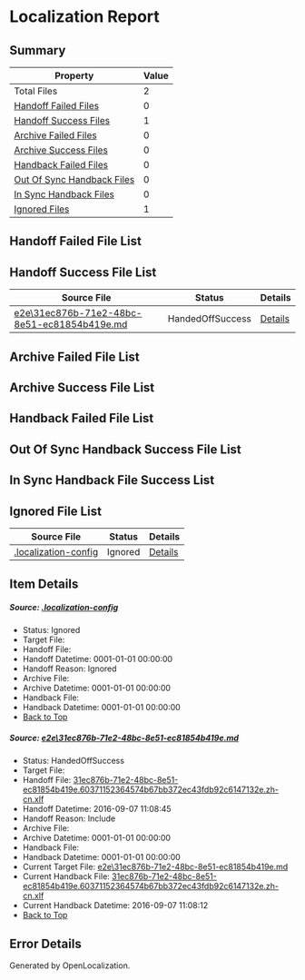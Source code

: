 # <a name='report-top'></a> Localization Report

## Summary
 Property | Value 
 -------- | ----- 
 Total Files | 2
[ Handoff Failed Files ](#handoff-failed-list)| 0
[ Handoff Success Files ](#handoff-success-list)| 1
[ Archive Failed Files ](#archive-failed-list)| 0
[ Archive Success Files ](#archive-success-list)| 0
[ Handback Failed Files ](#handback-failed-list)| 0
[ Out Of Sync Handback Files ](#outofsync-handback-success-list)| 0
[ In Sync Handback Files ](#insync-handback-success-list)| 0
[ Ignored Files ](#ignored-list)| 1

## <a name='handoff-failed-list'></a> Handoff Failed File List

## <a name='handoff-success-list'></a> Handoff Success File List
 Source File | Status | Details 
 ----------- | ------ | ------- 
 [e2e\31ec876b-71e2-48bc-8e51-ec81854b419e.md](https://github.com/OpenLocalizationTestOrg/ol-test0/blob/82dd868bfac6f2217ee44d3ecbe3aa6c46e6b828/e2e/31ec876b-71e2-48bc-8e51-ec81854b419e.md) | HandedOffSuccess | [Details](#c1b33913694a7a8a5613293ff2beda02dd38917b1)

## <a name='archive-failed-list'></a> Archive Failed File List

## <a name='archive-success-list'></a> Archive Success File List

## <a name='handback-failed-list'></a> Handback Failed File List

## <a name='outofsync-handback-success-list'></a> Out Of Sync Handback Success File List

## <a name='insync-handback-success-list'></a> In Sync Handback File Success List

## <a name='ignored-list'></a> Ignored File List
 Source File | Status | Details 
 ----------- | ------ | ------- 
 [.localization-config](https://github.com/OpenLocalizationTestOrg/ol-test0/blob/82dd868bfac6f2217ee44d3ecbe3aa6c46e6b828/.localization-config) | Ignored | [Details](#3d4f252ac210baf56311d7e97dcc2db10974dbd20)

## Item Details
##### <a name='3d4f252ac210baf56311d7e97dcc2db10974dbd20'></a> Source: [.localization-config](https://github.com/OpenLocalizationTestOrg/ol-test0/blob/82dd868bfac6f2217ee44d3ecbe3aa6c46e6b828/.localization-config)
* Status: Ignored
* Target File: 
* Handoff File: 
* Handoff Datetime: 0001-01-01 00:00:00
* Handoff Reason: Ignored
* Archive File: 
* Archive Datetime: 0001-01-01 00:00:00
* Handback File: 
* Handback Datetime: 0001-01-01 00:00:00
* [Back to Top](#report-top)

##### <a name='c1b33913694a7a8a5613293ff2beda02dd38917b1'></a> Source: [e2e\31ec876b-71e2-48bc-8e51-ec81854b419e.md](https://github.com/OpenLocalizationTestOrg/ol-test0/blob/82dd868bfac6f2217ee44d3ecbe3aa6c46e6b828/e2e/31ec876b-71e2-48bc-8e51-ec81854b419e.md)
* Status: HandedOffSuccess
* Target File: 
* Handoff File: [31ec876b-71e2-48bc-8e51-ec81854b419e.60371152364574b67bb372ec43fdb92c6147132e.zh-cn.xlf](https://github.com/OpenLocalizationTestOrg/ol-test0-handoff/blob/924f9663715f5ad5879e32cedfdf81dd0db79a8b/ol-handoff/OpenLocalizationTestOrg/ol-test0-zhcn/ci/ht/31ec876b-71e2-48bc-8e51-ec81854b419e.60371152364574b67bb372ec43fdb92c6147132e.zh-cn.xlf)
* Handoff Datetime: 2016-09-07 11:08:45
* Handoff Reason: Include
* Archive File: 
* Archive Datetime: 0001-01-01 00:00:00
* Handback File: 
* Handback Datetime: 0001-01-01 00:00:00
* Current Target File: [e2e\31ec876b-71e2-48bc-8e51-ec81854b419e.md](https://github.com/OpenLocalizationTestOrg/ol-test0-zhcn/blob/ccac2969dbffba05b4cab41e8bf79352922ed487/e2e/31ec876b-71e2-48bc-8e51-ec81854b419e.md)
* Current Handback File: [31ec876b-71e2-48bc-8e51-ec81854b419e.60371152364574b67bb372ec43fdb92c6147132e.zh-cn.xlf](https://github.com/OpenLocalizationTestOrg/ol-test0-handback/blob/0034a5439cc1c7eed287c2305105c46a4f879b8a/ol-handback/OpenLocalizationTestOrg/ol-test0-zhcn/ci/ht/31ec876b-71e2-48bc-8e51-ec81854b419e.60371152364574b67bb372ec43fdb92c6147132e.zh-cn.xlf)
* Current Handback Datetime: 2016-09-07 11:08:12
* [Back to Top](#report-top)


## Error Details

Generated by OpenLocalization.
